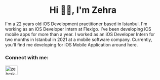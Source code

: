<h1 align="center">Hi 👋🏽, I'm Zehra</h1>

<div>I'm a 22 years old iOS Development practitioner based in Istanbul. I'm working as an iOS Developer Intern at Flexigo. I’ve been developing iOS mobile apps for more than a year. I worked as an iOS Developer Intern for two months in Istanbul in 2021 at a mobile software company. Currently, you'll find me developing for iOS Mobile Application around here.</div>

<h3 align="left">Connect with me:</h3>
<p align="left">
<a href="https://linkedin.com/in/zehrakaramann" target="blank"><img align="center" src="https://raw.githubusercontent.com/rahuldkjain/github-profile-readme-generator/master/src/images/icons/Social/linked-in-alt.svg" alt="zehrakaramann" height="30" width="40" /></a>
</p>

<!--
**zehrakaraman/zehrakaraman** is a ✨ _special_ ✨ repository because its `README.md` (this file) appears on your GitHub profile.



Here are some ideas to get you started:

- 🔭 I’m currently working on ...
- 🌱 I’m currently learning ...
- 👯 I’m looking to collaborate on ...
- 🤔 I’m looking for help with ...
- 💬 Ask me about ...
- 📫 How to reach me: ...
- 😄 Pronouns: ...
- ⚡ Fun fact: ...
-->
